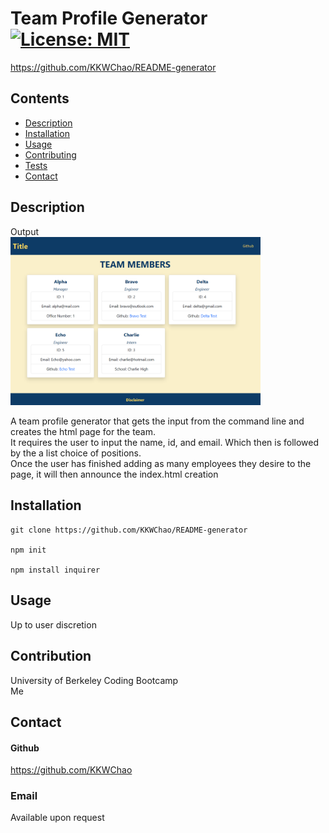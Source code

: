 # Team Profile Generator [![License: MIT](https://img.shields.io/badge/License-MIT-yellow.svg)](https://opensource.org/licenses/MIT)

https://github.com/KKWChao/README-generator 

## Contents
- [Description](#description)
- [Installation](#installation)
- [Usage](#usage)
- [Contributing](#contributing)
- [Tests](#tests)
- [Contact](#contact)

## Description

Output<br>
<img src="./assets/images/TeamProfileGeneratorOutput.png" width="400" heigh="auto">

A team profile generator that gets the input from the command line and creates the html page for the team. <br>
It requires the user to input the name, id, and email. Which then is followed by the a list choice of positions. <br>
Once the user has finished adding as many employees they desire to the page, it will then announce the index.html creation <br>

## Installation
```
git clone https://github.com/KKWChao/README-generator

npm init

npm install inquirer
```

## Usage

Up to user discretion

## Contribution

University of Berkeley Coding Bootcamp <br>
Me

## Contact

#### Github

https://github.com/KKWChao

### Email

Available upon request